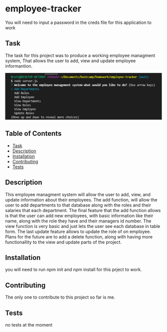# employee-tracker
 You will need to input a password in the creds file for this application to work
## Task
The task for this project was to produce a working employee managment system, That allows the user to add, view and update employee informantion. 

![screenshot of the employee managment system](./ems.PNG)


## Table of Contents
- [Task](#task)
- [Description](#description)
- [Installation](#installation)
- [Contributing](#contributing)
- [Tests](#tests)

## Description
This employee managment system will allow the user to add, view, and update information about their employees. The add function, will allow the user to add departments to that database along with the roles and their salaries that each department. The final feature that the add function allows is that the user can add new employees, with basic information like their name, along with the role they have and their managers id number. The view function is very basic and just lets the user see each database in table form. The last update feature allows to update the role of on employee. Plans for the future are to add a delete function, along with having more functionallity to the view and update parts of the project. 


## Installation
you will need to run npm init and npm install for this prject to work. 

## Contributing
The only one to contribute to this project so far is me.


## Tests
no tests at the moment